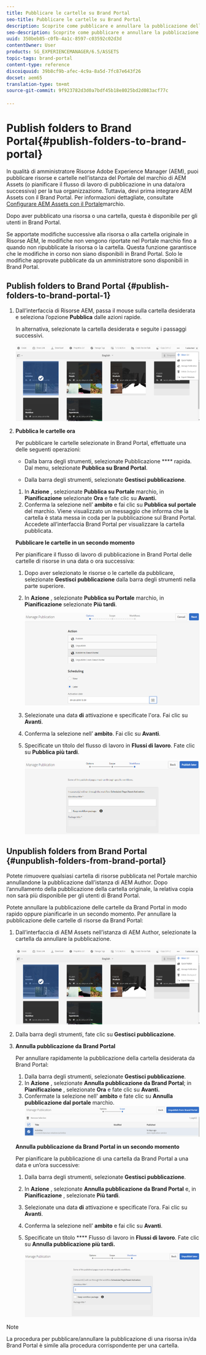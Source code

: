 ```yaml
---
title: Pubblicare le cartelle su Brand Portal
seo-title: Pubblicare le cartelle su Brand Portal
description: Scoprite come pubblicare e annullare la pubblicazione delle cartelle in Brand Portal.
seo-description: Scoprite come pubblicare e annullare la pubblicazione delle cartelle in Brand Portal.
uuid: 350beb85-c0fb-4a1c-8597-c03592c02d3d
contentOwner: User
products: SG_EXPERIENCEMANAGER/6.5/ASSETS
topic-tags: brand-portal
content-type: reference
discoiquuid: 39b8cf9b-afec-4c9a-8a5d-7fc87e643f26
docset: aem65
translation-type: tm+mt
source-git-commit: 9f923782d3d0a7bdf45b18e8025bd2d083acf77c

---
```



# Publish folders to Brand Portal{#publish-folders-to-brand-portal}

In qualità di amministratore Risorse Adobe Experience Manager (AEM), puoi pubblicare risorse e cartelle nell’istanza del Portale del marchio di AEM Assets (o pianificare il flusso di lavoro di pubblicazione in una data/ora successiva) per la tua organizzazione. Tuttavia, devi prima integrare AEM Assets con il Brand Portal. Per informazioni dettagliate, consultate [Configurare AEM Assets con il Portale](/help/assets/configure-aem-assets-with-brand-portal.md)marchio.

Dopo aver pubblicato una risorsa o una cartella, questa è disponibile per gli utenti in Brand Portal.

Se apportate modifiche successive alla risorsa o alla cartella originale in Risorse AEM, le modifiche non vengono riportate nel Portale marchio fino a quando non ripubblicate la risorsa o la cartella. Questa funzione garantisce che le modifiche in corso non siano disponibili in Brand Portal. Solo le modifiche approvate pubblicate da un amministratore sono disponibili in Brand Portal.

## Publish folders to Brand Portal {#publish-folders-to-brand-portal-1}

1. Dall’interfaccia di Risorse AEM, passa il mouse sulla cartella desiderata e seleziona l’opzione **Pubblica** dalle azioni rapide.

   In alternativa, selezionate la cartella desiderata e seguite i passaggi successivi.

   ![publish2bp](assets/publish2bp.png)

1. **Pubblica le cartelle ora**

   Per pubblicare le cartelle selezionate in Brand Portal, effettuate una delle seguenti operazioni:

   * Dalla barra degli strumenti, selezionate Pubblicazione **** rapida. Dal menu, selezionate **Pubblica su Brand Portal**.

   * Dalla barra degli strumenti, selezionate **Gestisci pubblicazione**.
   1. In **Azione** , selezionate **Pubblica su Portale** marchio, in **Pianificazione** selezionate **Ora** e fate clic su **Avanti.**
   1. Conferma la selezione nell’ **ambito** e fai clic su **Pubblica sul portale** del marchio.
   Viene visualizzato un messaggio che informa che la cartella è stata messa in coda per la pubblicazione sul Brand Portal. Accedete all’interfaccia Brand Portal per visualizzare la cartella pubblicata.

   **Pubblicare le cartelle in un secondo momento**

   Per pianificare il flusso di lavoro di pubblicazione in Brand Portal delle cartelle di risorse in una data o ora successiva:

   1. Dopo aver selezionato le risorse o le cartelle da pubblicare, selezionate **Gestisci pubblicazione** dalla barra degli strumenti nella parte superiore.
   1. In **Azione** , selezionate **Pubblica su Portale** marchio, in **Pianificazione** selezionate **Più tardi**.

      ![publishlaterbp](assets/publishlaterbp.png)

   1. Selezionate una data **di** attivazione e specificate l&#39;ora. Fai clic su **Avanti**.
   1. Conferma la selezione nell’ **ambito**. Fai clic su **Avanti**.
   1. Specificate un titolo del flusso di lavoro in **Flussi di lavoro**. Fate clic su **Pubblica più tardi**.

      ![manageschedulepub](assets/manageschedulepub.png)



## Unpublish folders from Brand Portal {#unpublish-folders-from-brand-portal}

Potete rimuovere qualsiasi cartella di risorse pubblicata nel Portale marchio annullandone la pubblicazione dall’istanza di AEM Author. Dopo l’annullamento della pubblicazione della cartella originale, la relativa copia non sarà più disponibile per gli utenti di Brand Portal.

Potete annullare la pubblicazione delle cartelle da Brand Portal in modo rapido oppure pianificarle in un secondo momento. Per annullare la pubblicazione delle cartelle di risorse da Brand Portal:

1. Dall’interfaccia di AEM Assets nell’istanza di AEM Author, selezionate la cartella da annullare la pubblicazione.

   ![publish2bp-1](assets/publish2bp.png)

1. Dalla barra degli strumenti, fate clic su **Gestisci pubblicazione**.

1. **Annulla pubblicazione da Brand Portal**

   Per annullare rapidamente la pubblicazione della cartella desiderata da Brand Portal:

   1. Dalla barra degli strumenti, selezionate **Gestisci pubblicazione**.
   1. In **Azione** , selezionate **Annulla pubblicazione da Brand Portal**; in **Pianificazione** , selezionate **Ora** e fate clic su **Avanti.**
   1. Confermate la selezione nell&#39; **ambito** e fate clic su **Annulla pubblicazione dal portale** marchio.
   ![confirm-unpublish](assets/confirm-unpublish.png)

   **Annulla pubblicazione da Brand Portal in un secondo momento**

   Per pianificare la pubblicazione di una cartella da Brand Portal a una data e un’ora successive:

   1. Dalla barra degli strumenti, selezionate **Gestisci pubblicazione**.
   1. In **Azione** , selezionate **Annulla pubblicazione da Brand Portal** e, in **Pianificazione** , selezionate **Più tardi**.
   1. Selezionate una data **di** attivazione e specificate l’ora. Fai clic su **Avanti**.
   1. Conferma la selezione nell’ **ambito** e fai clic su **Avanti**.
   1. Specificate un titolo **** Flusso di lavoro in **Flussi di lavoro**. Fate clic su **Annulla pubblicazione più tardi.**

      ![flussi di lavoro non pubblicati](assets/unpublishworkflows.png)


>[!NOTE]
>
>La procedura per pubblicare/annullare la pubblicazione di una risorsa in/da Brand Portal è simile alla procedura corrispondente per una cartella.

